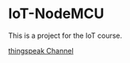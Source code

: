 # IoT-NodeMCU
This is a project for the IoT course.


[thingspeak Channel](https://thingspeak.com/channels/106019)
